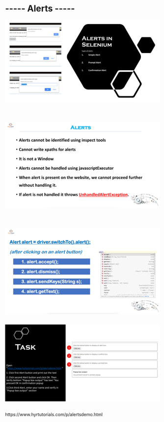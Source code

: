 <h1> ----- Alerts ----- </h1>

![img.png](img/img.png)

<br/>
<br/>

![img_1.png](img/img_1.png)

<br/>
<br/>


![img_2.png](img/img_2.png)
<br/>
<br/>

![img_3.png](img/img_3.png)

<br/>
https://www.hyrtutorials.com/p/alertsdemo.html